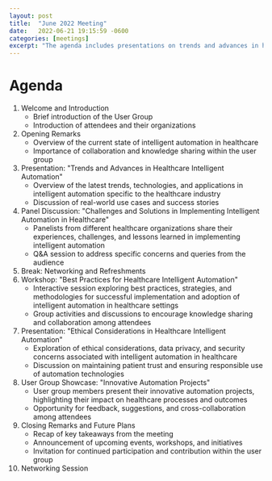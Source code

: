 ```yaml
---
layout: post
title:  "June 2022 Meeting"
date:   2022-06-21 19:15:59 -0600
categories: [meetings]
excerpt: "The agenda includes presentations on trends and advances in healthcare automation, panel discussions on implementation challenges and best practices, and a user group showcase of innovative automation projects. The meeting also emphasizes ethical considerations, networking opportunities, and future plans for continued collaboration and knowledge exchange within the user group."
---
```


# Agenda
1. Welcome and Introduction
    - Brief introduction of the User Group
    - Introduction of attendees and their organizations
2. Opening Remarks
    - Overview of the current state of intelligent automation in healthcare
    - Importance of collaboration and knowledge sharing within the user group
3. Presentation: "Trends and Advances in Healthcare Intelligent Automation"
    - Overview of the latest trends, technologies, and applications in intelligent automation specific to the healthcare industry
    - Discussion of real-world use cases and success stories
4. Panel Discussion: "Challenges and Solutions in Implementing Intelligent Automation in Healthcare"
    - Panelists from different healthcare organizations share their experiences, challenges, and lessons learned in implementing intelligent automation
    - Q&A session to address specific concerns and queries from the audience
5. Break: Networking and Refreshments
6. Workshop: "Best Practices for Healthcare Intelligent Automation"
    - Interactive session exploring best practices, strategies, and methodologies for successful implementation and adoption of intelligent automation in healthcare settings
    - Group activities and discussions to encourage knowledge sharing and collaboration among attendees
7. Presentation: "Ethical Considerations in Healthcare Intelligent Automation"
    - Exploration of ethical considerations, data privacy, and security concerns associated with intelligent automation in healthcare
    - Discussion on maintaining patient trust and ensuring responsible use of automation technologies
8. User Group Showcase: "Innovative Automation Projects"
    - User group members present their innovative automation projects, highlighting their impact on healthcare processes and outcomes
    - Opportunity for feedback, suggestions, and cross-collaboration among attendees
9. Closing Remarks and Future Plans
    - Recap of key takeaways from the meeting
    - Announcement of upcoming events, workshops, and initiatives
    - Invitation for continued participation and contribution within the user group
10. Networking Session

